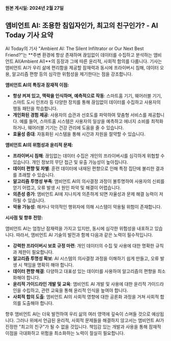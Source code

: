**원본 게시일: 2024년 2월 27일**

## 앰비언트 AI: 조용한 침입자인가, 최고의 친구인가? - AI Today 기사 요약

AI Today의 기사 "Ambient AI: The Silent Infiltrator or Our Next Best Friend?"는 **주변 환경에 항상 존재하며 끊임없이 데이터를 수집하고 분석하는 앰비언트 AI(Ambient AI)**의 등장과 그에 따른 윤리적, 사회적 함의를 다룹니다.  기사는 앰비언트 AI가 우리 삶에 편리함을 제공할 잠재력과 동시에 프라이버시 침해, 데이터 오용, 알고리즘 편향 등의 심각한 위험성을 제기한다는 점을 강조합니다.

**앰비언트 AI의 특징과 잠재적 이점:**

* **항상 켜져 있고, 맥락을 인식하며, 예측적으로 작동**:  스마트홈 기기, 웨어러블 기기, 스마트 도시 인프라 등 다양한 장치를 통해 끊임없이 데이터를 수집하고 사용자의 행동 패턴을 학습합니다.
* **개인화된 경험 제공**: 사용자의 습관과 선호도를 파악하여 맞춤형 서비스를 제공합니다. 예를 들어, 스마트홈 시스템은 사용자의 일상을 예측하고 에너지 소비를 최적화하거나, 웨어러블 기기는 건강 관리에 도움을 줄 수 있습니다.
* **효율성 증대**: 자동화된 시스템을 통해 시간과 자원을 절약할 수 있습니다.

**앰비언트 AI의 위험성과 윤리적 문제:**

* **프라이버시 침해**: 끊임없는 데이터 수집은 개인의 프라이버시를 심각하게 위협할 수 있습니다.  개인 정보의 무단 접근 및 유출 가능성이 높아집니다.
* **데이터 편향 및 차별**: 훈련 데이터에 내재된 편향으로 인해 특정 집단에 불리한 결과를 초래할 수 있습니다.
* **알고리즘 투명성 부족**:  앰비언트 AI의 의사결정 과정이 불투명하여 사용자의 신뢰를 얻기 어렵고, 오류 발생 시 원인 파악 및 해결이 어렵습니다.
* **의존성 증가**: 앰비언트 AI에 지나치게 의존하게 되면 자율성과 문제 해결 능력이 저하될 수 있습니다.
* **악용 가능성**:  해커나 악의적인 행위자에 의해 시스템이 악용될 위험이 존재합니다.


**시사점 및 향후 전망:**

앰비언트 AI는 엄청난 잠재력을 가지고 있지만, 동시에 심각한 위험성을 내포하고 있습니다.  따라서, 앰비언트 AI 기술의 발전과 함께 다음과 같은 노력이 필수적입니다.

* **강력한 프라이버시 보호 규정 마련**: 개인 데이터의 수집 및 사용에 대한 명확한 규칙과 제한이 필요합니다.
* **알고리즘 투명성 확보**:  AI 시스템의 의사결정 과정을 이해하기 쉽게 만들고, 오류 발생 시 책임을 명확히 해야 합니다.
* **데이터 편향 해결**:  다양하고 대표성 있는 데이터를 사용하여 알고리즘의 편향을 최소화해야 합니다.
* **윤리적 가이드라인 개발 및 교육**:  앰비언트 AI 개발 및 사용에 대한 윤리적 가이드라인을 수립하고, 관련 교육을 통해 윤리적 인식을 높여야 합니다.
* **사회적 합의 도출**:  앰비언트 AI의 사회적 영향에 대한 공론화 과정을 거쳐 사회적 합의를 도출해야 합니다.


향후 앰비언트 AI는 더욱 발전하여 우리 삶의 여러 영역에 깊숙이 스며들 것으로 예상됩니다.  그러나 위에서 언급된 윤리적, 사회적 문제들을 해결하지 않고서는 앰비언트 AI가 진정한 "최고의 친구"가 될 수 없을 것입니다.  책임감 있는 개발과 사용을 통해 잠재적 이점을 극대화하고 위험을 최소화하는 노력이 절실히 필요합니다.